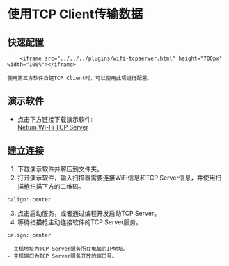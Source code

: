 # 使用TCP Client传输数据

## 快速配置
```{raw} html
    <iframe src="../../../plugins/wifi-tcpserver.html" height="700px" width="100%"></iframe>

```
```{note}
使用第三方软件自建TCP Client时，可以使用此项进行配置。
```

## 演示软件
- 点击下方链接下载演示软件:  
[Netum Wi-Fi TCP Server](https://pan.gzxlscan.cn/s/gh8hye)

## 建立连接
1. 下载演示软件并解压到文件夹。
2. 打开演示软件，输入扫描器需要连接WiFi信息和TCP Server信息，并使用扫描枪扫描下方的二维码。
```{figure} media/wifi-tcpserver1.png
:align: center
```
3. 点击启动服务，或者通过编程开发启动TCP Server。
4. 等待扫描枪主动连接软件的TCP Server服务。
```{figure} media/wifi-tcpserver2.png
:align: center
```

```{note}
- 主机地址为TCP Server服务所在电脑的IP地址。
- 主机端口为TCP Server服务开放的端口号。
```
